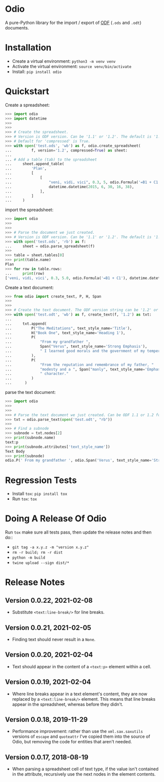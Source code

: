 # Odio

A pure-Python library for the import / export of
[ODF](http://en.wikipedia.org/wiki/OpenDocument) (`.ods` and `.odt`) documents.


# Installation

- Create a virtual environment: `python3 -m venv venv`
- Activate the virtual environment: `source venv/bin/activate`
- Install: `pip install odio`


# Quickstart

Create a spreadsheet:

```python
>>> import odio
>>> import datetime
>>> 
>>>
>>> # Create the spreadsheet.
>>> # Version is ODF version. Can be '1.1' or '1.2'. The default is '1.2'.
>>> # Default for 'compressed' is True.
>>> with open('test.ods', 'wb') as f, odio.create_spreadsheet(
...         f, version='1.2', compressed=True) as sheet:
...	
...	# Add a table (tab) to the spreadsheet
... 	sheet.append_table(
...         'Plan',
...         [
...             [
...                 "veni, vidi, vici", 0.3, 5, odio.Formula('=B1 + C1'),
...                 datetime.datetime(2015, 6, 30, 16, 38),
...             ],
...         ]
...     )
```


import the spreadsheet:

```python
>>> import odio
>>>
>>>
>>> # Parse the document we just created.
>>> # Version is ODF version. Can be '1.1' or '1.2'. The default is '1.2'.
>>> with open('test.ods', 'rb') as f:
...     sheet = odio.parse_spreadsheet(f)
>>>
>>> table = sheet.tables[0]
>>> print(table.name)
Plan
>>> for row in table.rows:
...     print(row)
['veni, vidi, vici', 0.3, 5.0, odio.Formula('=B1 + C1'), datetime.datetime(2015, 6, 30, 16, 38)]
```


Create a text document:

```python
>>> from odio import create_text, P, H, Span
>>> 
>>>
>>> # Create the text document. The ODF version string can be '1.2' or '1.1'
>>> with open('test.odt', 'wb') as f, create_text(f, '1.2') as txt:
...	
...     txt.append(
...         P("The Meditations", text_style_name='Title'),
...         H("Book One", text_style_name='Heading 1'),
...         P(
...             "From my grandfather ",
...             Span("Verus", text_style_name='Strong Emphasis'),
...             " I learned good morals and the government of my temper."
...         ),
...         P(
...             "From the reputation and remembrance of my father, "
...             "modesty and a ", Span("manly", text_style_name='Emphasis'),
...             " character."
...         )
...      )
```

parse the text document:

```python
>>> import odio
>>>
>>>
>>> # Parse the text document we just created. Can be ODF 1.1 or 1.2 format.
>>> txt = odio.parse_text(open('test.odt', "rb"))
>>> 
>>> # Find a subnode
>>> subnode = txt.nodes[2] 
>>> print(subnode.name)
text:p
>>> print(subnode.attributes['text_style_name'])
Text Body
>>> print(subnode)
odio.P(' From my grandfather ', odio.Span('Verus', text_style_name='Strong Emphasis'), ' I learned good morals and the government of my temper. ')
```

# Regression Tests

- Install `tox`: `pip install tox`
- Run `tox`: `tox`


# Doing A Release Of Odio

Run ``tox`` make sure all tests pass, then update the release notes and then do::

- `git tag -a x.y.z -m "version x.y.z"`
- `rm -r build; rm -r dist`
- `python -m build`
-  `twine upload --sign dist/*`


# Release Notes


## Version 0.0.22, 2021-02-08

- Substitute `<text:line-break/>` for line breaks.


## Version 0.0.21, 2021-02-05

- Finding text should never result in a `None`.


## Version 0.0.20, 2021-02-04

- Text should appear in the content of a `<text:p>` element within a cell.


## Version 0.0.19, 2021-02-04

- Where line breaks appear in a text element's content, they are now replaced by a
  `<text:line-break/>` element. This means that line breaks appear in the
  spreadsheet, whereas before they didn't.


## Version 0.0.18, 2019-11-29

- Performance improvement: rather than use the `xml.sax.saxutils` versions of
  `escape` and `quoteattr` I've copied them into the source of Odio, but removing
  the code for entities that aren't needed.


## Version 0.0.17, 2018-08-19

- When parsing a spreadsheet cell of text type, if the value isn't contained in the
  attribute, recursively use the next nodes in the element contents.
